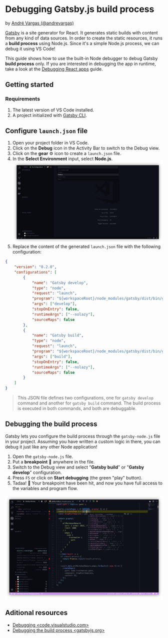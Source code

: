 # Debugging Gatsby.js build process

by [André Vargas (@andrevargas)](https://github.com/andrevargas)

[Gatsby](https://www.gatsbyjs.org/) is a site generator for React. It generates
static builds with content from any kind of data sources. In order to create the
static resources, it runs a **build process** using Node.js. Since it's a simple
Node.js process, we can debug it using VS Code!

This guide shows how to use the built-in Node debugger to debug Gatsby **build
process** only. If you are interested in debugging the app in runtime, take a
look at the
[Debugging React apps](https://medium.com/@auchenberg/live-edit-and-debug-your-react-apps-directly-from-vs-code-without-leaving-the-editor-3da489ed905f)
guide.

## Getting started

### Requirements

1. The latest version of VS Code installed.
2. A project initialized with
   [Gatsby CLI](https://www.npmjs.com/package/gatsby-cli).

## Configure `launch.json` file

1. Open your project folder in VS Code.
2. Click on the **Debug** icon in the Activity Bar to switch to the Debug view.
3. Click on the **gear** ⚙ icon to create a `launch.json` file.
4. In the **Select Environment** input, select **Node.js**.
   ![VS Code Debug view](./configure-launch.png)
5. Replace the content of the generated `launch.json` file with the following
   configuration:

```json
{
	"version": "0.2.0",
	"configurations": [
		{
			"name": "Gatsby develop",
			"type": "node",
			"request": "launch",
			"program": "${workspaceRoot}/node_modules/gatsby/dist/bin/gatsby",
			"args": ["develop"],
			"stopOnEntry": false,
			"runtimeArgs": ["--nolazy"],
			"sourceMaps": false
		},
		{
			"name": "Gatsby build",
			"type": "node",
			"request": "launch",
			"program": "${workspaceRoot}/node_modules/gatsby/dist/bin/gatsby",
			"args": ["build"],
			"stopOnEntry": false,
			"runtimeArgs": ["--nolazy"],
			"sourceMaps": false
		}
	]
}
```

> This JSON file defines two configurations, one for `gatsby develop` command
> and another for `gatsby build` command. The build process is executed in both
> commands, and both are debuggable.

## Debugging the build process

Gatsby lets you configure the build process through the `gatsby-node.js` file in
your project. Assuming you have written a custom logic in there, you can debug
it just like any other Node application!

1. Open the `gatsby-node.js` file.
2. Put a **breakpoint** 🔴 anywhere in the file.
3. Switch to the Debug view and select "**Gatsby build**" or "**Gatsby
   develop**" configuration.
4. Press `F5` or click on **Start debugging** (the green "play" button).
5. Tadaa! 🎉 Your breakpoint have been hit, and now you have full access to the
   variables and program flow.

![VS Code Debug session running](./debug-session.png)

## Aditional resources

-   [Debugging <code.visualstudio.com>](https://code.visualstudio.com/docs/editor/debugging)
-   [Debugging the build process <gatsbyjs.org>](https://www.gatsbyjs.org/docs/debugging-the-build-process/)
